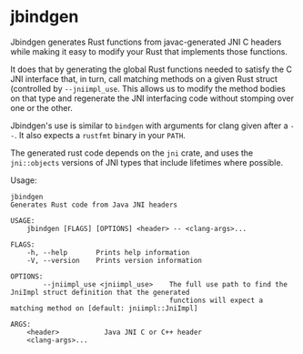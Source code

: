 jbindgen
========

Jbindgen generates Rust functions from javac-generated JNI C headers while
making it easy to modify your Rust that implements those functions.

It does that by generating the global Rust functions needed to satisfy the C
JNI interface that, in turn, call matching methods on a given Rust struct (controlled by `--jniimpl_use`. This allows us to modify the method bodies on that type and regenerate the JNI interfacing code without stomping over one or the other.

Jbindgen's use is similar to `bindgen` with arguments for clang given after a
  `--`. It also expects a `rustfmt` binary in your `PATH`.

The generated rust code depends on the `jni` crate, and uses the `jni::objects` versions of JNI types that include lifetimes where possible.

Usage:

```
jbindgen
Generates Rust code from Java JNI headers

USAGE:
    jbindgen [FLAGS] [OPTIONS] <header> -- <clang-args>...

FLAGS:
    -h, --help       Prints help information
    -V, --version    Prints version information

OPTIONS:
        --jniimpl_use <jniimpl_use>    The full use path to find the JniImpl struct definition that the generated
                                       functions will expect a matching method on [default: jniimpl::JniImpl]

ARGS:
    <header>           Java JNI C or C++ header
    <clang-args>...
```
